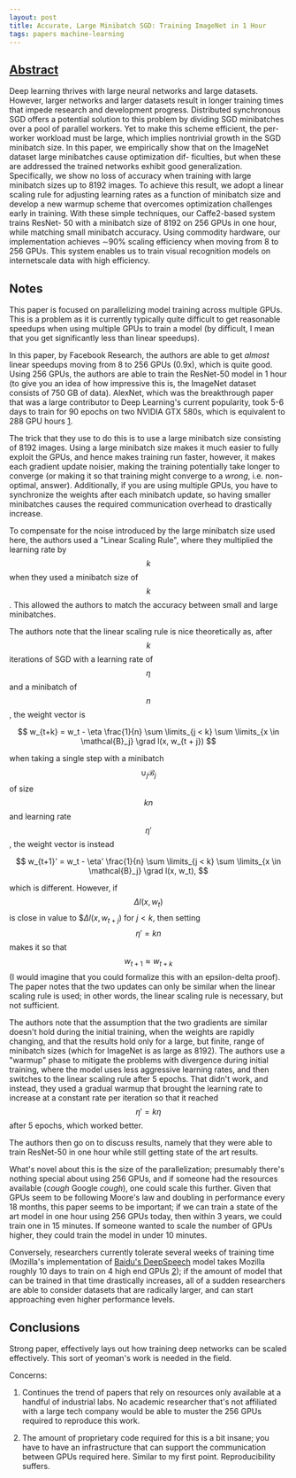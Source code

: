 ```yaml
---
layout: post
title: Accurate, Large Minibatch SGD: Training ImageNet in 1 Hour
tags: papers machine-learning
---
```


## [Abstract](https://research.fb.com/wp-content/uploads/2017/06/imagenet1kin1h5.pdf?)

Deep learning thrives with large neural networks and large datasets. However,
larger networks and larger datasets result in longer training times that impede
research and development progress. Distributed synchronous SGD offers a
potential solution to this problem by dividing SGD minibatches over a pool of
parallel workers. Yet to make this scheme efficient, the per-worker workload
must be large, which implies nontrivial growth in the SGD minibatch size. In
this paper, we empirically show that on the ImageNet dataset large minibatches
cause optimization dif- ficulties, but when these are addressed the trained
networks exhibit good generalization. Specifically, we show no loss of accuracy
when training with large minibatch sizes up to 8192 images. To achieve this
result, we adopt a linear scaling rule for adjusting learning rates as a
function of minibatch size and develop a new warmup scheme that overcomes
optimization challenges early in training. With these simple techniques, our
Caffe2-based system trains ResNet- 50 with a minibatch size of 8192 on 256 GPUs
in one hour, while matching small minibatch accuracy. Using commodity hardware,
our implementation achieves ∼90% scaling efficiency when moving from 8 to 256
GPUs. This system enables us to train visual recognition models on internetscale
data with high efficiency.

## Notes

This paper is focused on parallelizing model training across multiple GPUs. This
is a problem as it is currently typically quite difficult to get reasonable
speedups when using multiple GPUs to train a model (by difficult, I mean that
you get significantly less than linear speedups).

In this paper, by Facebook Research, the authors are able to get *almost* linear
speedups moving from 8 to 256 GPUs (0.9x), which is quite good. Using 256 GPUs,
the authors are able to train the ResNet-50 model in 1 hour (to give you an
idea of how impressive this is, the ImageNet dataset consists of 750 GB of
data). AlexNet, which was the breakthrough paper that was a large
contributor to Deep Learning's current popularity, took 5-6 days to train for 90
epochs on two NVIDIA GTX 580s, which is equivalent to 288 GPU hours [1].

The trick that they use to do this is to use a large minibatch size consisting
of 8192 images. Using a large minibatch size makes it much easier to fully
exploit the GPUs, and hence makes training run faster, however, it makes each
gradient update noisier, making the training potentially take longer to
converge (or making it so that training might converge to a *wrong*,
i.e. non-optimal, answer). Additionally, if you are using multiple GPUs, you
have to synchronize the weights after each minibatch update, so having smaller
minibatches causes the required communication overhead to drastically increase.

To compensate for the noise introduced by the large minibatch size used here,
the authors used a "Linear Scaling Rule", where they multiplied the learning
rate by $$k$$ when they used a minibatch size of $$k$$. This allowed the authors
to match the accuracy between small and large minibatches.

The authors note that the linear scaling rule is nice theoretically as, after
$$k$$ iterations of SGD with a learning rate of $$\eta$$ and a minibatch of
$$n$$, the weight vector is

$$
w_{t+k} = w_t - \eta \frac{1}{n} \sum \limits_{j < k} \sum
\limits_{x \in \mathcal{B}_j} \grad l(x, w_{t + j})
$$

when taking a single step with a minibatch $$\cup_j \mathcal{B}_j$$ of size
$$kn$$ and learning rate $$\eta'$$, the weight vector is instead

$$
w_{t+1}' = w_t - \eta' \frac{1}{n} \sum \limits_{j < k} \sum
\limits_{x \in \mathcal{B}_j} \grad l(x, w_t),
$$

which is different. However, if $$\Delta l(x, w_t)$$ is close in value to
$$\Delta l(x, w_{t+j})$ for $j < k$, then setting $$\eta' = kn$$ makes it so
that $$w_{t+1} \approx w_{t+k}$$ (I would imagine that you could formalize this
with an epsilon-delta proof). The paper notes that the two updates can only
be similar when the linear scaling rule is used; in other words, the linear
scaling rule is necessary, but not sufficient.

The authors note that the assumption that the two gradients are similar doesn't
hold during the initial training, when the weights are rapidly changing, and
that the results hold only for a large, but finite, range of minibatch sizes
(which for ImageNet is as large as 8192). The authors use a "warmup" phase to
mitigate the problems with divergence during initial training, where the model
uses less aggressive learning rates, and then switches to the linear scaling
rule after 5 epochs. That didn't work, and instead, they used a gradual warmup
that brought the learning rate to increase at a constant rate per iteration
so that it reached $$\eta' = k \eta$$ after 5 epochs, which worked better.

The authors then go on to discuss results, namely that they were able to train
ResNet-50 in one hour while still getting state of the art results.

What's novel about this is the size of the parallelization; presumably there's
nothing special about using 256 GPUs, and if someone had the resources available
(*cough* Google *cough*), one could scale this further. Given that GPUs seem to
be following Moore's law and doubling in performance every 18 months, this paper
seems to be important; if we can train a state of the art model in one hour
using 256 GPUs today, then within 3 years, we could train one in 15 minutes. If
someone wanted to scale the number of GPUs higher, they could train the model in
under 10 minutes.

Conversely, researchers currently tolerate several weeks of
training time (Mozilla's implementation of
[Baidu's DeepSpeech](https://github.com/mozilla/DeepSpeech) model takes
Mozilla roughly 10 days to train on 4 high end GPUs [2]); if the amount of model
that can be trained in that time drastically increases, all of a sudden
researchers are able to consider datasets that are radically larger, and can
start approaching even higher performance levels.

## Conclusions

Strong paper, effectively lays out how training deep networks can be scaled
effectively. This sort of yeoman's work is needed in the field.

Concerns:

1. Continues the trend of papers that rely on resources only available at a
handful of industrial labs. No academic researcher that's not affiliated with
a large tech company would be able to muster the 256 GPUs required to reproduce
this work.

2. The amount of proprietary code required for this is a bit insane; you have to
have an infrastructure that can support the communication between GPUs required
here. Similar to my first point. Reproducibility suffers.

[1]: https://papers.nips.cc/paper/4824-imagenet-classification-with-deep-convolutional-neural-networks
[2]: https://github.com/mozilla/DeepSpeech/issues/630
